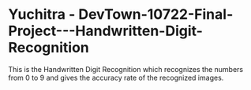 # Yuchitra - DevTown-10722-Final-Project---Handwritten-Digit-Recognition

 This is the Handwritten Digit Recognition which recognizes the numbers from 0 to 9 and gives the accuracy rate of the recognized images. 
 
